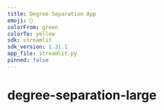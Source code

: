 ```yaml
---
title: Degree Separation App
emoji: 🐨
colorFrom: green
colorTo: yellow
sdk: streamlit
sdk_version: 1.31.1
app_file: streamlit.py
pinned: false
---
```


# degree-separation-large

